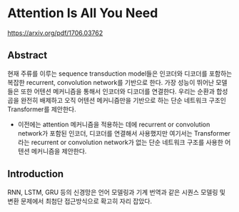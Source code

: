 # Attention Is All You Need

<https://arxiv.org/pdf/1706.03762>

## Abstract

현재 주류를 이루는 sequence transduction model들은 인코더와 디코더를 포함하는 복잡한 recurrent, convolution network를 기반으로 한다.
가장 성능이 뛰어난 모델들은 또한 어텐션 메커니즘을 통해서 인코더와 디코더를 연결한다.
우리는 순환과 합성곱을 완전히 배제하고 오직 어텐션 메커니즘만을 기반으로 하는 단순 네트워크 구조인 Transformer를 제안한다.

- 이전에는 attention 메커니즘을 적용하는 데에 recurrent or convolution network가 포함된 인코더, 디코더를 연결해서 사용했지만 여기서는 Transformer라는 recurrent or convolution network가 없는 단순 네트워크 구조를 사용한 어텐션 메커니즘을 제안한다.

## Introduction

RNN, LSTM, GRU 등의 신경망은 언어 모델링과 기계 번역과 같은 시퀀스 모델링 및 변환 문제에서 최첨단 접근방식으로 확고히 자리 잡았다.
